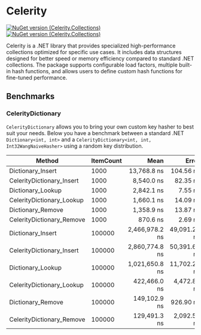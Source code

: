 # Celerity
[![NuGet version (Celerity.Collections)](https://img.shields.io/nuget/v/Celerity.Collections.svg?style=flat-square)](https://www.nuget.org/packages/Celerity.Collections/) [![NuGet version (Celerity.Collections)](https://img.shields.io/nuget/vpre/Celerity.Collections.svg?style=flat-square)](https://www.nuget.org/packages/Celerity.Collections/)

Celerity is a .NET library that provides specialized high-performance collections optimized for specific use cases. It includes data structures designed for better speed or memory efficiency compared to standard .NET collections. The package supports configurable load factors, multiple built-in hash functions, and allows users to define custom hash functions for fine-tuned performance.

## Benchmarks

### CelerityDictionary

`CelerityDictionary` allows you to bring your own custom key hasher to best suit your needs. Below you have a benchmark between a standard .NET `Dictionary<int, int>` and a `CelerityDictionary<int, int, Int32WangNaiveHasher>` using a random key distribution.

| Method                    | ItemCount | Mean           | Error        | StdDev       | Allocated |
|-------------------------- |---------- |---------------:|-------------:|-------------:|----------:|
| Dictionary_Insert         | 1000      |    13,768.8 ns |    104.56 ns |     92.69 ns |   73168 B |
| CelerityDictionary_Insert | 1000      |     8,540.0 ns |     82.35 ns |     73.00 ns |   33072 B |
| Dictionary_Lookup         | 1000      |     2,842.1 ns |      7.55 ns |      7.06 ns |         - |
| CelerityDictionary_Lookup | 1000      |     1,660.1 ns |     14.09 ns |     12.49 ns |         - |
| Dictionary_Remove         | 1000      |     1,358.9 ns |     13.87 ns |     12.97 ns |         - |
| CelerityDictionary_Remove | 1000      |       870.6 ns |      2.69 ns |      2.38 ns |         - |
| Dictionary_Insert         | 100000    | 2,466,978.2 ns | 49,091.20 ns | 50,413.05 ns | 6037813 B |
| CelerityDictionary_Insert | 100000    | 2,860,774.8 ns | 50,391.63 ns | 47,136.36 ns | 4195120 B |
| Dictionary_Lookup         | 100000    | 1,021,650.8 ns | 11,702.28 ns | 10,373.77 ns |       1 B |
| CelerityDictionary_Lookup | 100000    |   422,466.0 ns |  4,472.81 ns |  3,965.03 ns |         - |
| Dictionary_Remove         | 100000    |   149,102.9 ns |    926.90 ns |    867.02 ns |         - |
| CelerityDictionary_Remove | 100000    |   129,491.3 ns |  2,092.50 ns |  1,854.94 ns |         - |
